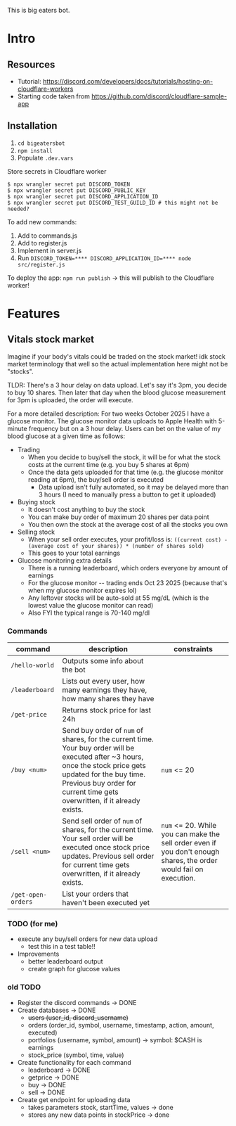 This is big eaters bot.

# Intro
## Resources
- Tutorial: https://discord.com/developers/docs/tutorials/hosting-on-cloudflare-workers
- Starting code taken from https://github.com/discord/cloudflare-sample-app

## Installation
1. `cd bigeatersbot`
2. `npm install`
3. Populate `.dev.vars`

Store secrets in Cloudflare worker
```
$ npx wrangler secret put DISCORD_TOKEN
$ npx wrangler secret put DISCORD_PUBLIC_KEY
$ npx wrangler secret put DISCORD_APPLICATION_ID
$ npx wrangler secret put DISCORD_TEST_GUILD_ID # this might not be needed?
```

To add new commands:
1. Add to commands.js
2. Add to register.js
3. Implement in server.js
4. Run `DISCORD_TOKEN=**** DISCORD_APPLICATION_ID=**** node src/register.js`

To deploy the app:
`npm run publish` -> this will publish to the Cloudflare worker!

# Features
## Vitals stock market
Imagine if your body's vitals could be traded on the stock market! idk stock market terminology that well so the actual implementation here might not be "stocks".

TLDR: There's a 3 hour delay on data upload. Let's say it's 3pm, you decide to buy 10 shares. Then later that day when the blood glucose measurement for 3pm is uploaded, the order will execute.

For a more detailed description: For two weeks October 2025 I have a glucose monitor. The glucose monitor data uploads to Apple Health with 5-minute frequency but on a 3 hour delay. Users can bet on the value of my blood glucose at a given time as follows:
- Trading
    - When you decide to buy/sell the stock, it will be for what the stock costs at the current time (e.g. you buy 5 shares at 6pm)
    - Once the data gets uploaded for that time (e.g. the glucose monitor reading at 6pm), the buy/sell order is executed
        - Data upload isn't fully automated, so it may be delayed more than 3 hours (I need to manually press a button to get it uploaded)
- Buying stock
    - It doesn't cost anything to buy the stock
    - You can make buy order of maximum 20 shares per data point
    - You then own the stock at the average cost of all the stocks you own
- Selling stock
    - When your sell order executes, your profit/loss is: `((current cost) - (average cost of your shares)) * (number of shares sold)`
    - This goes to your total earnings
- Glucose monitoring extra details
    - There is a running leaderboard, which orders everyone by amount of earnings
    - For the glucose monitor -- trading ends Oct 23 2025 (because that's when my glucose monitor expires lol)
    - Any leftover stocks will be auto-sold at 55 mg/dL (which is the lowest value the glucose monitor can read)
    - Also FYI the typical range is 70-140 mg/dl

### Commands
|command|description|constraints|
|-|-|-|
|`/hello-world`|Outputs some info about the bot||
|`/leaderboard`|Lists out every user, how many earnings they have, how many shares they have||
|`/get-price`|Returns stock price for last 24h||
|`/buy <num>`|Send buy order of `num` of shares, for the current time. Your buy order will be executed after ~3 hours, once the stock price gets updated for the buy time. Previous buy order for current time gets overwritten, if it already exists. |`num` <= 20|
|`/sell <num>`|Send sell order of `num` of shares, for the current time. Your sell order will be executed once stock price updates. Previous sell order for current time gets overwritten, if it already exists.|`num` <= 20. While you can make the sell order even if you don't enough shares, the order would fail on execution.|
|`/get-open-orders`|List your orders that haven't been executed yet||

### TODO (for me)
- execute any buy/sell orders for new data upload
  - test this in a test table!!
- Improvements
  - better leaderboard output
  - create graph for glucose values

### old TODO
- Register the discord commands -> DONE
- Create databases -> DONE
  - ~~users (user_id, discord_username)~~
  - orders (order_id, symbol, username, timestamp, action, amount, executed)
  - portfolios (username, symbol, amount) -> symbol: $CASH is earnings
  - stock_price (symbol, time, value)
- Create functionality for each command
  - leaderboard -> DONE
  - getprice -> DONE
  - buy -> DONE
  - sell -> DONE
- Create get endpoint for uploading data
  - takes parameters stock, startTime, values -> done
  - stores any new data points in stockPrice -> done

